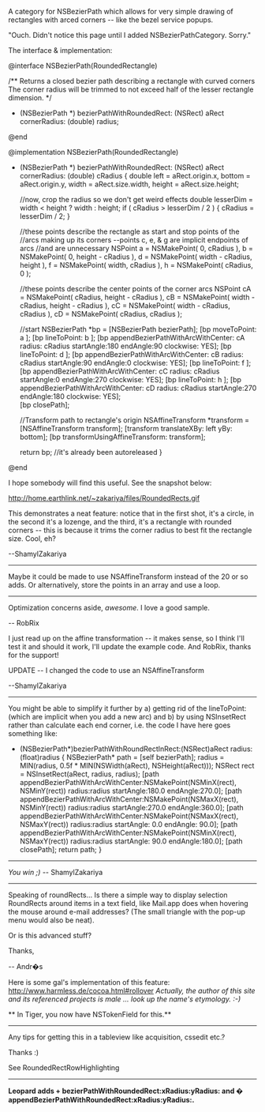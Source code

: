 A category for NSBezierPath which allows for very simple drawing of rectangles with arced corners -- like the bezel service popups.

"Ouch. Didn't notice this page until I added NSBezierPathCategory. Sorry."

The interface & implementation:

    

@interface NSBezierPath(RoundedRectangle)

/**
	Returns a closed bezier path describing a rectangle with curved corners
	The corner radius will be trimmed to not exceed half of the lesser rectangle dimension.
*/
+ (NSBezierPath *) bezierPathWithRoundedRect: (NSRect) aRect cornerRadius: (double) radius;

@end



@implementation NSBezierPath(RoundedRectangle)

+ (NSBezierPath *) bezierPathWithRoundedRect: (NSRect) aRect cornerRadius: (double) cRadius
{
	double left = aRect.origin.x, bottom = aRect.origin.y, width = aRect.size.width, height = aRect.size.height;
	
	//now, crop the radius so we don't get weird effects
	double lesserDim = width < height ? width : height;
	if ( cRadius > lesserDim / 2 )
	{
		cRadius = lesserDim / 2;
	}

	//these points describe the rectangle as start and stop points of the
	//arcs making up its corners --points c, e, & g are implicit endpoints of arcs
	//and are unnecessary
	NSPoint a = NSMakePoint( 0, cRadius ), b = NSMakePoint( 0, height - cRadius ),
		d = NSMakePoint( width - cRadius, height ), f = NSMakePoint( width, cRadius ),
		h = NSMakePoint( cRadius, 0 );

	//these points describe the center points of the corner arcs
	NSPoint cA = NSMakePoint( cRadius, height - cRadius ),
		cB = NSMakePoint( width - cRadius, height - cRadius ),
		cC = NSMakePoint( width - cRadius, cRadius ),
		cD = NSMakePoint( cRadius, cRadius );
			
	//start
	NSBezierPath *bp = [NSBezierPath bezierPath];
	[bp moveToPoint: a ];
	[bp lineToPoint: b ];
	[bp appendBezierPathWithArcWithCenter: cA radius: cRadius startAngle:180 endAngle:90 clockwise: YES];
	[bp lineToPoint: d ];
	[bp appendBezierPathWithArcWithCenter: cB radius: cRadius startAngle:90 endAngle:0 clockwise: YES];
	[bp lineToPoint: f ];
	[bp appendBezierPathWithArcWithCenter: cC radius: cRadius startAngle:0 endAngle:270 clockwise: YES];
	[bp lineToPoint: h ];
	[bp appendBezierPathWithArcWithCenter: cD radius: cRadius startAngle:270 endAngle:180 clockwise: YES];	
	[bp closePath];

	//Transform path to rectangle's origin
	NSAffineTransform *transform = [NSAffineTransform transform];
	[transform translateXBy: left yBy: bottom];
	[bp transformUsingAffineTransform: transform];

	return bp; //it's already been autoreleased
}

@end



I hope somebody will find this useful. See the snapshot below:

http://home.earthlink.net/~zakariya/files/RoundedRects.gif

This demonstrates a neat feature: notice that in the first shot, it's a circle, in the second it's a lozenge, and the third, it's a rectangle with rounded corners -- this is because it trims the corner radius to best fit the rectangle size. Cool, eh?


--ShamylZakariya

----

Maybe it could be made to use NSAffineTransform instead of the 20 or so adds. Or alternatively, store the points in an array and use a loop.

----

Optimization concerns aside, *awesome*. I love a good sample.

-- RobRix

I just read up on the affine transformation -- it makes sense, so I think I'll test it and should it work, I'll update the example code. And RobRix, thanks for the support!

UPDATE -- I changed the code to use an NSAffineTransform

--ShamylZakariya

----

You might be able to simplify it further by a) getting rid of the lineToPoint: (which are implicit when you add a new arc) and b) by using NSInsetRect rather than calculate each end corner, i.e. the code I have here goes something like:
    
+ (NSBezierPath*)bezierPathWithRoundRectInRect:(NSRect)aRect radius:(float)radius
{
   NSBezierPath* path = [self bezierPath];
   radius = MIN(radius, 0.5f * MIN(NSWidth(aRect), NSHeight(aRect)));
   NSRect rect = NSInsetRect(aRect, radius, radius);
   [path appendBezierPathWithArcWithCenter:NSMakePoint(NSMinX(rect), NSMinY(rect)) radius:radius startAngle:180.0 endAngle:270.0];
   [path appendBezierPathWithArcWithCenter:NSMakePoint(NSMaxX(rect), NSMinY(rect)) radius:radius startAngle:270.0 endAngle:360.0];
   [path appendBezierPathWithArcWithCenter:NSMakePoint(NSMaxX(rect), NSMaxY(rect)) radius:radius startAngle:  0.0 endAngle: 90.0];
   [path appendBezierPathWithArcWithCenter:NSMakePoint(NSMinX(rect), NSMaxY(rect)) radius:radius startAngle: 90.0 endAngle:180.0];
   [path closePath];
   return path;
}


----

*You win ;)* -- ShamylZakariya

----

Speaking of roundRects... Is there a simple way to display selection RoundRects around items in a text field, like Mail.app does when hovering the mouse around e-mail addresses? (The small triangle with the pop-up menu would also be neat).

Or is this advanced stuff?

Thanks,

-- Andr�s

Here is some gal's implementation of this feature: http://www.harmless.de/cocoa.html#rollover *Actually, the author of this site and its referenced projects is male ... look up the name's etymology. :-)*

** In Tiger, you now have NSTokenField for this.**

----

Any tips for getting this in a tableview like acquisition, cssedit etc.?

Thanks :)

See RoundedRectRowHighlighting

----

**Leopard adds + bezierPathWithRoundedRect:xRadius:yRadius: and � appendBezierPathWithRoundedRect:xRadius:yRadius:.**
